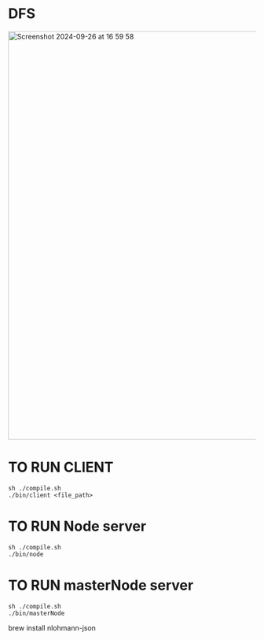 # DFS

<img width="830" alt="Screenshot 2024-09-26 at 16 59 58" src="https://github.com/user-attachments/assets/f07b04f3-557c-46e8-90c7-68b4a05bf410">

# TO RUN CLIENT
```
sh ./compile.sh
./bin/client <file_path>
```

# TO RUN Node server
```
sh ./compile.sh
./bin/node
```
# TO RUN masterNode server
```
sh ./compile.sh
./bin/masterNode
```

brew install nlohmann-json